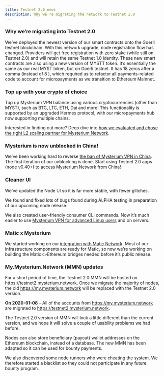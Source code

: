 ```yaml
---
title: Testnet 2.0 news 
description: Why we're migrating the network to Testnet 2.0
---
```

  
### Why we’re migrating into Testnet 2.0

We’ve deployed the newest version of our smart contracts onto the Goerli testnet blockchain. 
With this network upgrade, node registration flow has changed. Providers will get free registration with zero stake (while still on Testnet 2.0) and will retain the same Testnet 1.0 identity.
These new smart contracts are also using a new version of MYSTT token.
It’s essentially the same as our real MYST token, but on Goerli testnet. 
It has 18 zeros after a comma (instead of 8 ), which required us to refactor all payments-related code to account for micropayments as we transition to Ethereum Mainnet.

### Top up with your crypto of choice

Top up Mysterium VPN balance using various cryptocurrencies (other than MYST), such as BTC, LTC, ETH, Dai and more! This functionality is supported by an upgraded Hermes protocol, with our micropayments hub now supporting multiple chains.

Interested in finding out more? Deep dive into [how we evaluated and chose the right L2 scaling partner for Mysterium Network](https://mysterium.network/blog/layer-2-the-search-for-the-cheapest-and-fastest-microtransactions/).

### Mysterium is now unblocked in China!

We’ve been working hard to reverse [the ban of Mysterium VPN in China](https://medium.com/mysterium-network/china-where-is-your-internet-e03824fea13c). The first iteration of our unblocking is done. Start using Testnet 2.0 apps (node v0.40+) to access Mysterium Network from China!

### Cleaner UI

We’ve updated the Node UI so it is far more stable, with fewer glitches.

We found and fixed lots of bugs found during ALPHA testing in preparation of our upcoming node release.

We also created user-friendly consumer CLI commands.
Now it’s much easier to use [Mysterium VPN for advanced Linux users](/user-guide/) and on servers.

### Matic x Mysterium

We started working on our [integration with Matic Network](https://mysterium.network/blog/matic-network-powers-mysterium-p2p-payments/). Most of our infrastructure components are ready for Matic, so now we’re working on building the Matic<>Ethereum bridges needed before it’s public release.

### My.Mysterium.Network (MMN) updates

For a short period of time, the Testnet 2.0 MMN will be hosted on https://testnet2.mysterium.network.
Once we migrate the majority of nodes, the old https://my.mysterium.network will be replaced with the Testnet 2.0 version.

**On 2020-01-08** - All of the accounts from https://my.mysterium.network are migrated to https://testnet2.mysterium.network.

The Testnet 2.0 version of MMN will look a little different than the current version, and we hope it will solve a couple of usability problems we had before.

Nodes can also store beneficiary (payout) wallet addresses on the Ethereum blockchain, instead of a database. The new MMN has been adapted so it can be used for bounty payments.

We also discovered some node runners who were cheating the system. We therefore started a blacklist so they could not participate in any future bounty program.
